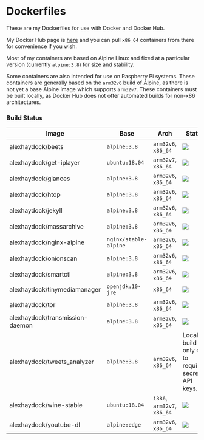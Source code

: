 # Dockerfiles
These are my Dockerfiles for use with Docker and Docker Hub.

My Docker Hub page is [here](https://hub.docker.com/u/alexhaydock/) and you can pull `x86_64` containers from there for convenience if you wish.

Most of my containers are based on Alpine Linux and fixed at a particular version (currently `alpine:3.8`) for size and stability.

Some containers are also intended for use on Raspberry Pi systems. These containers are generally based on the `arm32v6` build of Alpine, as there is not yet a base Alpine image which supports `arm32v7`. These containers must be built locally, as Docker Hub does not offer automated builds for non-x86 architectures.

### Build Status
| Image                           | Base                  | Arch                        | Status                                                                                                                                                   |
|---------------------------------|-----------------------|-----------------------------|----------------------------------------------------------------------------------------------------------------------------------------------------------|
| alexhaydock/beets               | `alpine:3.8`          | `arm32v6`, `x86_64`         | [![](https://images.microbadger.com/badges/image/alexhaydock/beets.svg)](https://hub.docker.com/r/alexhaydock/beets "Badge")                             |
| alexhaydock/get-iplayer         | `ubuntu:18.04`        | `arm32v7`, `x86_64`         | [![](https://images.microbadger.com/badges/image/alexhaydock/get-iplayer.svg)](https://hub.docker.com/r/alexhaydock/get-iplayer "Badge")                 |
| alexhaydock/glances             | `alpine:3.8`          | `arm32v6`, `x86_64`         | [![](https://images.microbadger.com/badges/image/alexhaydock/glances.svg)](https://hub.docker.com/r/alexhaydock/glances "Badge")                         |
| alexhaydock/htop                | `alpine:3.8`          | `arm32v6`, `x86_64`         | [![](https://images.microbadger.com/badges/image/alexhaydock/htop.svg)](https://hub.docker.com/r/alexhaydock/htop "Badge")                               |
| alexhaydock/jekyll              | `alpine:3.8`          | `arm32v6`, `x86_64`         | [![](https://images.microbadger.com/badges/image/alexhaydock/jekyll.svg)](https://hub.docker.com/r/alexhaydock/jekyll "Badge")                           |
| alexhaydock/massarchive         | `alpine:3.8`          | `arm32v6`, `x86_64`         | [![](https://images.microbadger.com/badges/image/alexhaydock/massarchive.svg)](https://hub.docker.com/r/alexhaydock/massarchive "Badge")                 |
| alexhaydock/nginx-alpine        | `nginx/stable-alpine` | `arm32v6`, `x86_64`         | [![](https://images.microbadger.com/badges/image/alexhaydock/nginx-alpine.svg)](https://hub.docker.com/r/alexhaydock/nginx-alpine "Badge")               |
| alexhaydock/onionscan           | `alpine:3.8`          | `arm32v6`, `x86_64`         | [![](https://images.microbadger.com/badges/image/alexhaydock/onionscan.svg)](https://hub.docker.com/r/alexhaydock/onionscan "Badge")                     |
| alexhaydock/smartctl            | `alpine:3.8`          | `arm32v6`, `x86_64`         | [![](https://images.microbadger.com/badges/image/alexhaydock/smartctl.svg)](https://hub.docker.com/r/alexhaydock/smartctl "Badge")                       |
| alexhaydock/tinymediamanager    | `openjdk:10-jre`      | `x86_64`                    | [![](https://images.microbadger.com/badges/image/alexhaydock/tinymediamanager.svg)](https://hub.docker.com/r/alexhaydock/tinymediamanager "Badge")       |
| alexhaydock/tor                 | `alpine:3.8`          | `arm32v6`, `x86_64`         | [![](https://images.microbadger.com/badges/image/alexhaydock/tor.svg)](https://hub.docker.com/r/alexhaydock/tor "Badge")                                 |
| alexhaydock/transmission-daemon | `alpine:3.8`          | `arm32v6`, `x86_64`         | [![](https://images.microbadger.com/badges/image/alexhaydock/transmission-daemon.svg)](https://hub.docker.com/r/alexhaydock/transmission-daemon "Badge") |
| alexhaydock/tweets_analyzer     | `alpine:3.8`          | `arm32v6`, `x86_64`         | Local build only due to requiring secret API keys.                                                                                                       |
| alexhaydock/wine-stable         | `ubuntu:18.04`        | `i386`, `arm32v7`, `x86_64` | [![](https://images.microbadger.com/badges/image/alexhaydock/wine-stable.svg)](https://hub.docker.com/r/alexhaydock/wine-stable "Badge")                 |
| alexhaydock/youtube-dl          | `alpine:edge`         | `arm32v6`, `x86_64`         | [![](https://images.microbadger.com/badges/image/alexhaydock/youtube-dl.svg)](https://hub.docker.com/r/alexhaydock/youtube-dl "Badge")                   |
